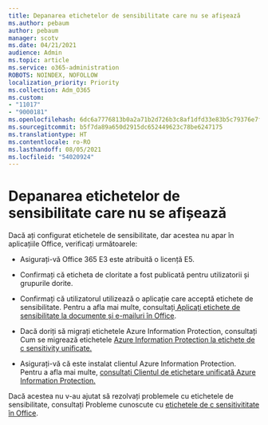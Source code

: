 ```yaml
---
title: Depanarea etichetelor de sensibilitate care nu se afișează
ms.author: pebaum
author: pebaum
manager: scotv
ms.date: 04/21/2021
audience: Admin
ms.topic: article
ms.service: o365-administration
ROBOTS: NOINDEX, NOFOLLOW
localization_priority: Priority
ms.collection: Adm_O365
ms.custom:
- "11017"
- "9000181"
ms.openlocfilehash: 6dc6a7776813b0a2a71b2d726b3c8af1dfd33e83b5c79376e7fbcfcc2a6ea0a8
ms.sourcegitcommit: b5f7da89a650d2915dc652449623c78be6247175
ms.translationtype: HT
ms.contentlocale: ro-RO
ms.lasthandoff: 08/05/2021
ms.locfileid: "54020924"
---
```

# <a name="troubleshoot-sensitivity-labels-not-appearing"></a>Depanarea etichetelor de sensibilitate care nu se afișează

Dacă ați configurat etichetele de sensibilitate, dar acestea nu apar în aplicațiile Office, verificați următoarele:

- Asigurați-vă Office 365 E3 este atribuită o licență E5.

- Confirmați că eticheta de cloritate a fost publicată pentru utilizatorii și grupurile dorite.

- Confirmați că utilizatorul utilizează o aplicație care acceptă etichete de sensibilitate. Pentru a afla mai multe, consultați[ Aplicați etichete de sensibilitate la documente și e-mailuri în Office](https://go.microsoft.com/fwlink/?linkid=2106446).

- Dacă doriți să migrați etichetele Azure Information Protection, consultați Cum se migrează etichetele [Azure Information Protection la etichete de c sensitivity unificate.](https://go.microsoft.com/fwlink/?linkid=2106056)

- Asigurați-vă că este instalat clientul Azure Information Protection. Pentru a afla mai multe, [consultați Clientul de etichetare unificată Azure Information Protection.](https://go.microsoft.com/fwlink/?linkid=2106374)

Dacă acestea nu v-au ajutat să rezolvați problemele cu etichetele de sensibilitate, consultați Probleme cunoscute cu [etichetele de c sensitivititate în Office](https://go.microsoft.com/fwlink/?linkid=2106447).